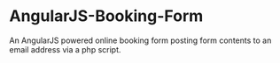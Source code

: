 # AngularJS-Booking-Form
An AngularJS powered online booking form posting form contents to an email address via a php script.
